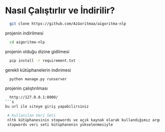 # Nasıl Çalıştırlır ve İndirilir?

```bash
  git clone https://github.com/AiGoritmaa/aigoritma-nlp
```
projenin indirilmesi
```bash
  cd aigoritma-nlp
```
projenin olduğu dizine gidilmesi
```bash
  pip install -r requirement.txt
```
gerekli kütüphanelerin indirimesi
```bash
  python manage.py runserver
```
projenin çalıştırılması
```bash
  http://127.0.0.1:8000/
```s
bu url ile siteye giriş yapabilirsiniz

 # Kullanılan Veri Seti
 nltk kütüphanesinin stopwords ve açık kaynak olarak kullandığımız argo kelimeleri barındıran veri setlerini kullanmaktayız. 
 stopwords veri seti kütüphanenin yükselenmesiyle 
